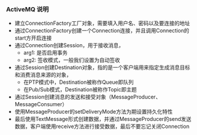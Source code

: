 ### ActiveMQ 说明
* 建立ConnectionFactory工厂对象，需要填入用户名、密码以及要连接的地址
* 通过ConnectionFactory创建一个Connection连接，并且调用Connection的start方开启连接
* 通过Connection创建Session，用于接收消息，
    * arg1: 是否启用事务
    * arg2: 签收模式，一般我们设置为自动签收
* 通过Session创建Destination对象，指的是一个客户端用来指定生成消息目标和消费消息来源的对象，
    * 在PTP模式中，Destination被称作Queue即队列
    * 在Pub/Sub模式，Destination被称作Topic即主题
* 通过Session创建消息的发送和接受对象（MessageProducer、MessageConsumer）
* 使用MessageProducer的setDeliveryMode方法为期设置持久化特性
* 最后使用TextMessage形式创建数据，并通过MessageProducer的send发送数据，客户端使用receive方法进行接受数据，最后不要忘记关闭Connection
